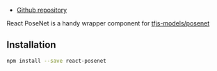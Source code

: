- [Github repository](https://github.com/yoyota/react-posenet)

React PoseNet is a handy wrapper component for [tfjs-models/posenet](https://github.com/tensorflow/tfjs-models/tree/master/posenet)

## Installation

```bash
npm install --save react-posenet
```
